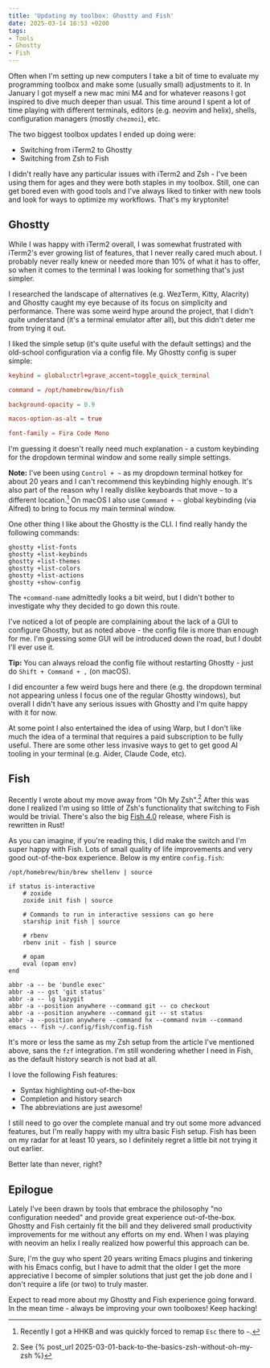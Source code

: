 ```yaml
---
title: 'Updating my toolbox: Ghostty and Fish'
date: 2025-03-14 16:53 +0200
tags:
- Tools
- Ghostty
- Fish
---
```


Often when I'm setting up new computers I take a bit of time to evaluate my
programming toolbox and make some (usually small) adjustments to it. In January
I got myself a new mac mini M4 and for whatever reasons I got inspired to dive
much deeper than usual. This time around I spent a lot of time playing with
different terminals, editors (e.g. neovim and helix), shells, configuration managers (mostly `chezmoi`), etc.

The two biggest toolbox updates I ended up doing were:

- Switching from iTerm2 to Ghostty
- Switching from Zsh to Fish

I didn't really have any particular issues with iTerm2 and Zsh - I've been using them for ages
and they were both staples in my toolbox. Still, one can get bored even with good tools and I've
always liked to tinker with new tools and look for ways to optimize my workflows.
That's my kryptonite!

## Ghostty

While I was happy with iTerm2 overall, I was somewhat frustrated with iTerm2's
ever growing list of features, that I never really cared much about. I probably
never really knew or needed more than 10% of what it has to offer, so when it
comes to the terminal I was looking for something that's just simpler.

I researched the landscape of alternatives (e.g. WezTerm, Kitty, Alacrity) and Ghostty
caught my eye because of its focus on simplicity and performance. There was some weird
hype around the project, that I didn't quite understand (it's a terminal emulator after all),
but this didn't deter me from trying it out.

I liked the simple setup (it's quite useful with the default settings) and the old-school configuration
via a config file. My Ghostty config is super simple:

``` toml
keybind = global:ctrl+grave_accent=toggle_quick_terminal

command = /opt/homebrew/bin/fish

background-opacity = 0.9

macos-option-as-alt = true

font-family = Fira Code Mono
```

I'm guessing it doesn't really need much explanation - a custom keybinding for the dropdown terminal window
and some really simple settings.

**Note:** I've been using `Control + ~` as my dropdown terminal hotkey for about
20 years and I can't recommend this keybinding highly enough. It's also part of
the reason why I really dislike keyboards that move `~` to a different
location.[^1] On macOS I also use `Command + ~` global keybinding (via Alfred)
to bring to focus my main terminal window.

One other thing I like about the Ghostty is the CLI. I find really handy the following commands:

``` shell
ghostty +list-fonts
ghostty +list-keybinds
ghostty +list-themes
ghostty +list-colors
ghostty +list-actions
ghostty +show-config
```

The `+command-name` admittedly looks a bit weird, but I didn't bother to investigate why they decided to
go down this route.

I've noticed a lot of people are complaining about the lack of a GUI to configure Ghostty, but as noted
above - the config file is more than enough for me. I'm guessing some GUI will be introduced down the road,
but I doubt I'll ever use it.

**Tip:** You can always reload the config file without restarting Ghostty - just do `Shift + Command + ,` (on macOS).

I did encounter a few weird bugs here and there (e.g. the dropdown terminal not
appearing unless I focus one of the regular Ghostty windows), but overall I
didn't have any serious issues with Ghostty and I'm quite happy with it for now.

At some point I also entertained the idea of using Warp, but I don't like much the idea of a terminal that
requires a paid subscription to be fully useful. There are some other less invasive ways to get to get
good AI tooling in your terminal (e.g. Aider, Claude Code, etc).

## Fish

Recently I wrote about my move away from "Oh My Zsh".[^2] After this was done I
realized I'm using so little of Zsh's functionality that switching to Fish would
be trivial. There's also the big [Fish 4.0](https://fishshell.com/blog/rustport/) release, where Fish is rewritten in Rust!

As you can imagine, if you're reading this, I did make the switch and I'm super
happy with Fish. Lots of small quality of life improvements and very good
out-of-the-box experience. Below is my entire `config.fish`:

``` fish
/opt/homebrew/bin/brew shellenv | source

if status is-interactive
    # zoxide
    zoxide init fish | source

    # Commands to run in interactive sessions can go here
    starship init fish | source

    # rbenv
    rbenv init - fish | source

    # opam
    eval (opam env)
end

abbr -a -- be 'bundle exec'
abbr -a -- gst 'git status'
abbr -a -- lg lazygit
abbr -a --position anywhere --command git -- co checkout
abbr -a --position anywhere --command git -- st status
abbr -a --position anywhere --command hx --command nvim --command emacs -- fish ~/.config/fish/config.fish
```

It's more or less the same as my Zsh setup from the article I've mentioned above, sans the `fzf` integration.
I'm still wondering whether I need in Fish, as the default history search is not bad at all.

I love the following Fish features:

- Syntax highlighting out-of-the-box
- Completion and history search
- The abbreviations are just awesome!

I still need to go over the complete manual and try out some more advanced features, but I'm really
happy with my ultra basic Fish setup. Fish has been on my radar for at least 10 years, so I definitely
regret a little bit not trying it out earlier.

Better late than never, right?

## Epilogue

Lately I've been drawn by tools that embrace the philosophy "no configuration needed" and provide great
experience out-of-the-box. Ghostty and Fish certainly fit the bill and they delivered small productivity
improvements for me without any efforts on my end. When I was playing with neovim an helix I really realized
how powerful this approach can be.

Sure, I'm the guy who spent 20 years writing Emacs plugins and tinkering with his Emacs config, but I have to
admit that the older I get the more appreciative I become of simpler solutions that just get the job done
and I don't require a life (or two) to truly master.

Expect to read more about my Ghostty and Fish experience going forward. In the mean time - always be improving your own toolboxes! Keep hacking!

[^1]: Recently I got a HHKB and was quickly forced to remap `Esc` there to `~`.
[^2]: See {% post_url 2025-03-01-back-to-the-basics-zsh-without-oh-my-zsh %}
